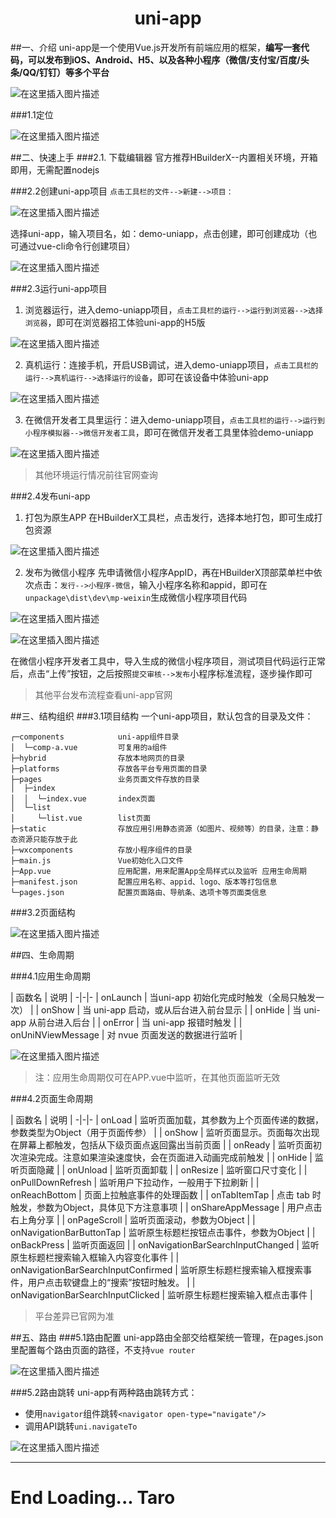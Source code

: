 # <center><font>uni-app</font></center>

##一、介绍
uni-app是一个使用Vue.js开发所有前端应用的框架，**编写一套代码，可以发布到iOS、Android、H5、以及各种小程序（微信/支付宝/百度/头条/QQ/钉钉）等多个平台**

![在这里插入图片描述](https://img-blog.csdnimg.cn/20191220133448989.jpg?x-oss-process=image/watermark,type_ZmFuZ3poZW5naGVpdGk,shadow_10,text_aHR0cHM6Ly9ibG9nLmNzZG4ubmV0L3dlaXhpbl80NDI2Njc2MQ==,size_16,color_FFFFFF,t_70)

###1.1定位

![在这里插入图片描述](https://img-blog.csdnimg.cn/20191220133612273.jpg?x-oss-process=image/watermark,type_ZmFuZ3poZW5naGVpdGk,shadow_10,text_aHR0cHM6Ly9ibG9nLmNzZG4ubmV0L3dlaXhpbl80NDI2Njc2MQ==,size_16,color_FFFFFF,t_70)

##二、快速上手
###2.1. 下载编辑器
官方推荐HBuilderX--内置相关环境，开箱即用，无需配置nodejs

###2.2创建uni-app项目
`点击工具栏的文件-->新建-->项目：`

![在这里插入图片描述](https://img-blog.csdnimg.cn/20191220133850574.png?x-oss-process=image/watermark,type_ZmFuZ3poZW5naGVpdGk,shadow_10,text_aHR0cHM6Ly9ibG9nLmNzZG4ubmV0L3dlaXhpbl80NDI2Njc2MQ==,size_16,color_FFFFFF,t_70)

选择uni-app，输入项目名，如：demo-uniapp，点击创建，即可创建成功（也可通过vue-cli命令行创建项目）

![在这里插入图片描述](https://img-blog.csdnimg.cn/20191220134021489.png?x-oss-process=image/watermark,type_ZmFuZ3poZW5naGVpdGk,shadow_10,text_aHR0cHM6Ly9ibG9nLmNzZG4ubmV0L3dlaXhpbl80NDI2Njc2MQ==,size_16,color_FFFFFF,t_70)

###2.3运行uni-app项目
1. 浏览器运行，进入demo-uniapp项目，`点击工具栏的运行-->运行到浏览器-->选择浏览器`，即可在浏览器招工体验uni-app的H5版

![在这里插入图片描述](https://img-blog.csdnimg.cn/2019122013455398.png)

2. 真机运行：连接手机，开启USB调试，进入demo-uniapp项目，`点击工具栏的运行-->真机运行-->选择运行的设备`，即可在该设备中体验uni-app

![在这里插入图片描述](https://img-blog.csdnimg.cn/20191220134733502.png?x-oss-process=image/watermark,type_ZmFuZ3poZW5naGVpdGk,shadow_10,text_aHR0cHM6Ly9ibG9nLmNzZG4ubmV0L3dlaXhpbl80NDI2Njc2MQ==,size_16,color_FFFFFF,t_70)

3. 在微信开发者工具里运行：进入demo-uniapp项目，`点击工具栏的运行-->运行到小程序模拟器-->微信开发者工具`，即可在微信开发者工具里体验demo-uniapp

![在这里插入图片描述](https://img-blog.csdnimg.cn/20191220134905445.png?x-oss-process=image/watermark,type_ZmFuZ3poZW5naGVpdGk,shadow_10,text_aHR0cHM6Ly9ibG9nLmNzZG4ubmV0L3dlaXhpbl80NDI2Njc2MQ==,size_16,color_FFFFFF,t_70)

>其他环境运行情况前往官网查询

###2.4发布uni-app
1. 打包为原生APP
在HBuilderX工具栏，点击发行，选择本地打包，即可生成打包资源

![在这里插入图片描述](https://img-blog.csdnimg.cn/20191220135141953.png?x-oss-process=image/watermark,type_ZmFuZ3poZW5naGVpdGk,shadow_10,text_aHR0cHM6Ly9ibG9nLmNzZG4ubmV0L3dlaXhpbl80NDI2Njc2MQ==,size_16,color_FFFFFF,t_70)

2. 发布为微信小程序
先申请微信小程序AppID，再在HBuilderX顶部菜单栏中依次点击：`发行-->小程序-微信`，输入小程序名称和appid，即可在`unpackage\dist\dev\mp-weixin`生成微信小程序项目代码

![在这里插入图片描述](https://img-blog.csdnimg.cn/20191220135603935.png?x-oss-process=image/watermark,type_ZmFuZ3poZW5naGVpdGk,shadow_10,text_aHR0cHM6Ly9ibG9nLmNzZG4ubmV0L3dlaXhpbl80NDI2Njc2MQ==,size_16,color_FFFFFF,t_70)

![在这里插入图片描述](https://img-blog.csdnimg.cn/20191220135517290.png?x-oss-process=image/watermark,type_ZmFuZ3poZW5naGVpdGk,shadow_10,text_aHR0cHM6Ly9ibG9nLmNzZG4ubmV0L3dlaXhpbl80NDI2Njc2MQ==,size_16,color_FFFFFF,t_70)

在微信小程序开发者工具中，导入生成的微信小程序项目，测试项目代码运行正常后，点击“上传”按钮，之后按照`提交审核-->发布`小程序标准流程，逐步操作即可

>其他平台发布流程查看uni-app官网

##三、结构组织
###3.1项目结构
一个uni-app项目，默认包含的目录及文件：
```
┌─components            uni-app组件目录
│  └─comp-a.vue         可复用的a组件
├─hybrid                存放本地网页的目录
├─platforms             存放各平台专用页面的目录
├─pages                 业务页面文件存放的目录
│  ├─index
│  │  └─index.vue       index页面
│  └─list
│     └─list.vue        list页面
├─static                存放应用引用静态资源（如图片、视频等）的目录，注意：静态资源只能存放于此
├─wxcomponents          存放小程序组件的目录
├─main.js               Vue初始化入口文件
├─App.vue               应用配置，用来配置App全局样式以及监听 应用生命周期
├─manifest.json         配置应用名称、appid、logo、版本等打包信息
└─pages.json            配置页面路由、导航条、选项卡等页面类信息
```

###3.2页面结构

![在这里插入图片描述](https://img-blog.csdnimg.cn/20191220140915359.jpg?x-oss-process=image/watermark,type_ZmFuZ3poZW5naGVpdGk,shadow_10,text_aHR0cHM6Ly9ibG9nLmNzZG4ubmV0L3dlaXhpbl80NDI2Njc2MQ==,size_16,color_FFFFFF,t_70)

##四、生命周期

###4.1应用生命周期

| 函数名        | 说明   |
-|-|-
| onLaunch      | 当uni-app 初始化完成时触发（全局只触发一次）   |
| onShow        | 当 uni-app 启动，或从后台进入前台显示   |
| onHide        | 当 uni-app 从前台进入后台    |
| onError        | 当 uni-app 报错时触发    |
| onUniNViewMessage        | 对 nvue 页面发送的数据进行监听    |

![在这里插入图片描述](https://img-blog.csdnimg.cn/20191220141405359.png?x-oss-process=image/watermark,type_ZmFuZ3poZW5naGVpdGk,shadow_10,text_aHR0cHM6Ly9ibG9nLmNzZG4ubmV0L3dlaXhpbl80NDI2Njc2MQ==,size_16,color_FFFFFF,t_70)

>注：应用生命周期仅可在APP.vue中监听，在其他页面监听无效

###4.2页面生命周期

| 函数名        | 说明   |
-|-|-
| onLoad      | 监听页面加载，其参数为上个页面传递的数据，参数类型为Object（用于页面传参）   |
| onShow        | 监听页面显示。页面每次出现在屏幕上都触发，包括从下级页面点返回露出当前页面    |
| onReady        | 监听页面初次渲染完成。注意如果渲染速度快，会在页面进入动画完成前触发    |
| onHide        | 监听页面隐藏    |
| onUnload        | 监听页面卸载    |
| onResize        | 监听窗口尺寸变化    |
| onPullDownRefresh        | 监听用户下拉动作，一般用于下拉刷新    |
| onReachBottom        | 页面上拉触底事件的处理函数    |
| onTabItemTap        | 点击 tab 时触发，参数为Object，具体见下方注意事项    |
| onShareAppMessage        | 用户点击右上角分享    |
| onPageScroll        | 监听页面滚动，参数为Object    |
| onNavigationBarButtonTap        | 监听原生标题栏按钮点击事件，参数为Object    |
| onBackPress        | 监听页面返回    |
| onNavigationBarSearchInputChanged        | 监听原生标题栏搜索输入框输入内容变化事件    |
| onNavigationBarSearchInputConfirmed        | 监听原生标题栏搜索输入框搜索事件，用户点击软键盘上的“搜索”按钮时触发。    |
| onNavigationBarSearchInputClicked        | 监听原生标题栏搜索输入框点击事件    |

>平台差异已官网为准

##五、路由
###5.1路由配置
uni-app路由全部交给框架统一管理，在pages.json里配置每个路由页面的路径，不支持`vue router`

![在这里插入图片描述](https://img-blog.csdnimg.cn/20191220141951256.png?x-oss-process=image/watermark,type_ZmFuZ3poZW5naGVpdGk,shadow_10,text_aHR0cHM6Ly9ibG9nLmNzZG4ubmV0L3dlaXhpbl80NDI2Njc2MQ==,size_16,color_FFFFFF,t_70)

###5.2路由跳转
uni-app有两种路由跳转方式：
* 使用`navigator`组件跳转`<navigator open-type="navigate"/>`
* 调用API跳转`uni.navigateTo`

![在这里插入图片描述](https://img-blog.csdnimg.cn/20191220142129375.png?x-oss-process=image/watermark,type_ZmFuZ3poZW5naGVpdGk,shadow_10,text_aHR0cHM6Ly9ibG9nLmNzZG4ubmV0L3dlaXhpbl80NDI2Njc2MQ==,size_16,color_FFFFFF,t_70)


---
# End  Loading...  Taro




